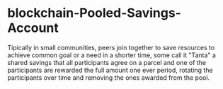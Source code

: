 # blockchain-Pooled-Savings-Account
Tipically in small communities, peers join together to save resources to achieve common goal or a need in a shorter time, some call it "Tanta" a shared savings that all participants agree on a parcel and one of the participants are rewarded the full amount one ever period, rotating the participants over time and removing the ones awarded from the pool.
